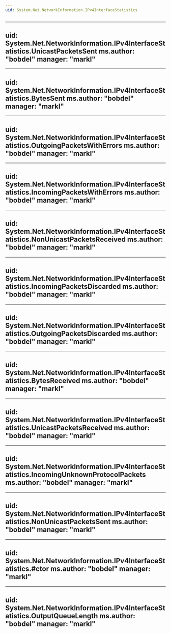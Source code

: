 ```yaml
---
uid: System.Net.NetworkInformation.IPv4InterfaceStatistics
---
```


---
uid: System.Net.NetworkInformation.IPv4InterfaceStatistics.UnicastPacketsSent
ms.author: "bobdel"
manager: "markl"
---

---
uid: System.Net.NetworkInformation.IPv4InterfaceStatistics.BytesSent
ms.author: "bobdel"
manager: "markl"
---

---
uid: System.Net.NetworkInformation.IPv4InterfaceStatistics.OutgoingPacketsWithErrors
ms.author: "bobdel"
manager: "markl"
---

---
uid: System.Net.NetworkInformation.IPv4InterfaceStatistics.IncomingPacketsWithErrors
ms.author: "bobdel"
manager: "markl"
---

---
uid: System.Net.NetworkInformation.IPv4InterfaceStatistics.NonUnicastPacketsReceived
ms.author: "bobdel"
manager: "markl"
---

---
uid: System.Net.NetworkInformation.IPv4InterfaceStatistics.IncomingPacketsDiscarded
ms.author: "bobdel"
manager: "markl"
---

---
uid: System.Net.NetworkInformation.IPv4InterfaceStatistics.OutgoingPacketsDiscarded
ms.author: "bobdel"
manager: "markl"
---

---
uid: System.Net.NetworkInformation.IPv4InterfaceStatistics.BytesReceived
ms.author: "bobdel"
manager: "markl"
---

---
uid: System.Net.NetworkInformation.IPv4InterfaceStatistics.UnicastPacketsReceived
ms.author: "bobdel"
manager: "markl"
---

---
uid: System.Net.NetworkInformation.IPv4InterfaceStatistics.IncomingUnknownProtocolPackets
ms.author: "bobdel"
manager: "markl"
---

---
uid: System.Net.NetworkInformation.IPv4InterfaceStatistics.NonUnicastPacketsSent
ms.author: "bobdel"
manager: "markl"
---

---
uid: System.Net.NetworkInformation.IPv4InterfaceStatistics.#ctor
ms.author: "bobdel"
manager: "markl"
---

---
uid: System.Net.NetworkInformation.IPv4InterfaceStatistics.OutputQueueLength
ms.author: "bobdel"
manager: "markl"
---
